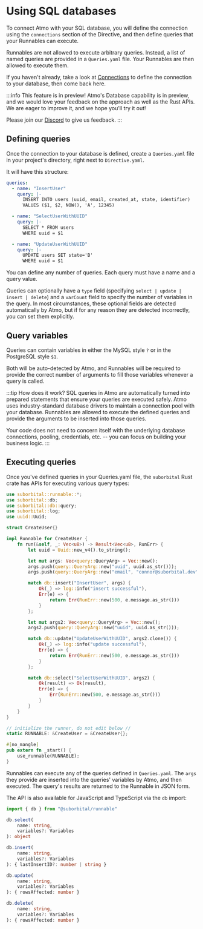 # Using SQL databases

To connect Atmo with your SQL database, you will define the connection using the `connections` section of the Directive, and then define queries that your Runnables can execute.

Runnables are not allowed to execute arbitrary queries. Instead, a list of named queries are provided in a `Queries.yaml` file. Your Runnables are then allowed to execute them.

If you haven't already, take a look at [Connections](../usage/connections.md) to define the connection to your database, then come back here.

:::info This feature is in preview!
Atmo's Database capability is in preview, and we would love your feedback on
the approach as well as the Rust APIs. We are eager to improve it, and we hope
you'll try it out!

Please join our [Discord](http://chat.suborbital.dev) to give us feedback.
:::

## Defining queries

Once the connection to your database is defined, create a `Queries.yaml` file in your project's directory, right next to `Directive.yaml`.

It will have this structure:

```yaml
queries:
  - name: "InsertUser"
    query: |-
      INSERT INTO users (uuid, email, created_at, state, identifier)
      VALUES ($1, $2, NOW(), 'A', 12345)

  - name: "SelectUserWithUUID"
    query: |-
      SELECT * FROM users
      WHERE uuid = $1

  - name: "UpdateUserWithUUID"
    query: |-
      UPDATE users SET state='B'
      WHERE uuid = $1
```

You can define any number of queries. Each query must have a name and a query value.

Queries can optionally have a `type` field (specifying `select | update | insert | delete`) and a `varCount` field to specify the number of variables in the query. In most circumstances, these optional fields are detected automatically by Atmo, but if for any reason they are detected incorrectly, you can set them explicitly.

## Query variables
Queries can contain variables in either the MySQL style `?` or in the PostgreSQL style `$1`.

Both will be auto-detected by Atmo, and Runnables will be required to provide the correct number of arguments to fill those variables whenever a query is called.

:::tip How does it work?
SQL queries in Atmo are automatically turned into prepared statements that ensure your queries are executed safely. Atmo uses industry-standard database drivers to maintain a connection pool with your database. Runnables are allowed to execute the defined queries and provide the arguments to be inserted into those queries.

Your code does not need to concern itself with the underlying database connections, pooling, credentials, etc. -- you can focus on building your business logic.
:::

## Executing queries
Once you've defined queries in your Queries.yaml file,
the `suborbital` Rust crate has APIs for executing various query types:

```rust
use suborbital::runnable::*;
use suborbital::db;
use suborbital::db::query;
use suborbital::log;
use uuid::Uuid;

struct CreateUser{}

impl Runnable for CreateUser {
    fn run(&self, _: Vec<u8>) -> Result<Vec<u8>, RunErr> {
        let uuid = Uuid::new_v4().to_string();

        let mut args: Vec<query::QueryArg> = Vec::new();
        args.push(query::QueryArg::new("uuid", uuid.as_str()));
        args.push(query::QueryArg::new("email", "connor@suborbital.dev"));

        match db::insert("InsertUser", args) {
            Ok(_) => log::info("insert successful"),
            Err(e) => {
                return Err(RunErr::new(500, e.message.as_str()))
            }
        };

        let mut args2: Vec<query::QueryArg> = Vec::new();
        args2.push(query::QueryArg::new("uuid", uuid.as_str()));

        match db::update("UpdateUserWithUUID", args2.clone()) {
            Ok(_) => log::info("update successful"),
            Err(e) => {
                return Err(RunErr::new(500, e.message.as_str()))
            }
        };

        match db::select("SelectUserWithUUID", args2) {
            Ok(result) => Ok(result),
            Err(e) => {
                Err(RunErr::new(500, e.message.as_str()))
            }
        }
    }
}

// initialize the runner, do not edit below //
static RUNNABLE: &CreateUser = &CreateUser{};

#[no_mangle]
pub extern fn _start() {
    use_runnable(RUNNABLE);
}

```
Runnables can execute any of the queries defined in `Queries.yaml`.
The `args` they provide are inserted into the queries' variables by Atmo, and then executed.
The query's results are returned to the Runnable in JSON form.

The API is also available for JavaScript and TypeScript via the `db` import:

```typescript
import { db } from "@suborbital/runnable"

db.select(
    name: string,
    variables?: Variables
): object

db.insert(
    name: string,
    variables?: Variables
): { lastInsertID?: number | string }

db.update(
    name: string,
    variables?: Variables
): { rowsAffected: number }

db.delete(
    name: string,
    variables?: Variables
): { rowsAffected: number }
```
